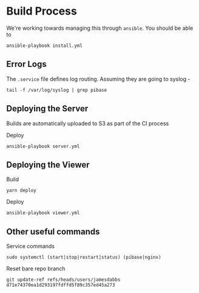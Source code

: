 # Build Process

We're working towards managing this through `ansible`. You should be able to

    ansible-playbook install.yml

## Error Logs

The `.service` file defines log routing. Assuming they are going to syslog -

    tail -f /var/log/syslog | grep pibase

## Deploying the Server

Builds are automatically uploaded to S3 as part of the CI process

Deploy

    ansible-playbook server.yml

## Deploying the Viewer

Build

    yarn deploy

Deploy

    ansible-playbook viewer.yml

## Other useful commands

Service commands

    sudo systemctl (start|stop|restart|status) (pibase|nginx)

Reset bare repo branch

    git update-ref refs/heads/users/jamesdabbs d71e74370ea1d293197fdffd5f89c357ed45a273
